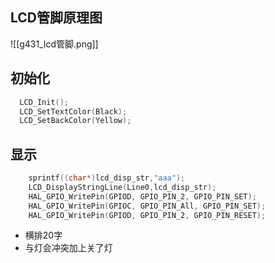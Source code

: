 ## LCD管脚原理图
![[g431_lcd管脚.png]]
## 初始化
```c
  LCD_Init();
  LCD_SetTextColor(Black);
  LCD_SetBackColor(Yellow);
```
## 显示
```c
    sprintf((char*)lcd_disp_str,"aaa");
    LCD_DisplayStringLine(Line0,lcd_disp_str);
    HAL_GPIO_WritePin(GPIOD, GPIO_PIN_2, GPIO_PIN_SET);
    HAL_GPIO_WritePin(GPIOC, GPIO_PIN_All, GPIO_PIN_SET);
    HAL_GPIO_WritePin(GPIOD, GPIO_PIN_2, GPIO_PIN_RESET);
```
* 横排20字
* 与灯会冲突加上关了灯
